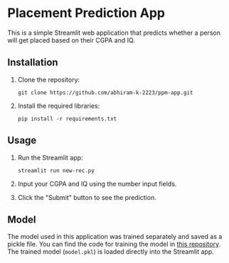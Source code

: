 # Placement Prediction App

This is a simple Streamlit web application that predicts whether a person will get placed based on their CGPA and IQ.

## Installation

1. Clone the repository:
   ```
   git clone https://github.com/abhiram-k-2223/ppm-app.git
   ```
2. Install the required libraries:
   ```
   pip install -r requirements.txt
   ```

## Usage

1. Run the Streamlit app:
   ```
   streamlit run new-rec.py
   ```

2. Input your CGPA and IQ using the number input fields.

3. Click the "Submit" button to see the prediction.

## Model

The model used in this application was trained separately and saved as a pickle file. You can find the code for training the model in [this repository](https://github.com/abhiram-k-2223/new-repo). The trained model (`model.pkl`) is loaded directly into the Streamlit app.
